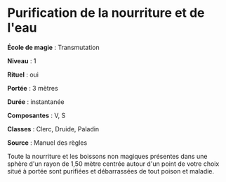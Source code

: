 # Purification de la nourriture et de l'eau

**École de magie** : Transmutation

**Niveau** : 1

**Rituel** : oui

**Portée** : 3 mètres

**Durée** : instantanée

**Composantes** : V, S

**Classes** : Clerc, Druide, Paladin

**Source** : Manuel des règles

Toute la nourriture et les boissons non magiques présentes dans une sphère d'un rayon de 1,50 mètre centrée autour d'un point de votre choix situé à portée sont purifiées et débarrassées de tout poison et maladie.

